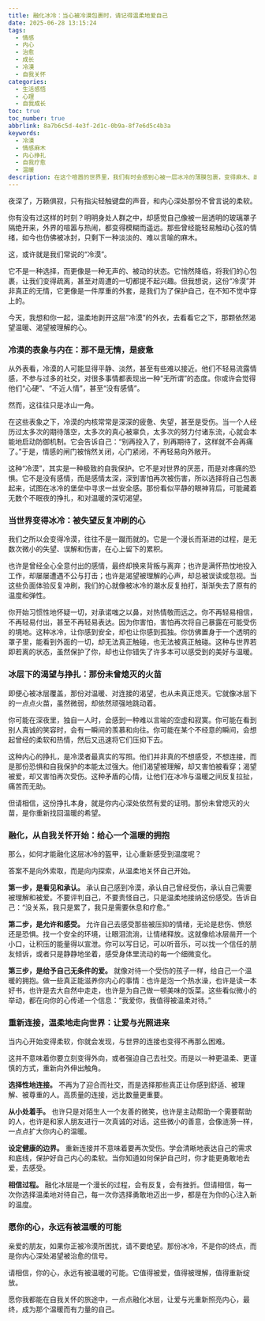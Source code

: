 ```yaml
---
title: 融化冰冷：当心被冷漠包裹时，请记得温柔地爱自己
date: 2025-06-28 13:15:24
tags:
  - 情感
  - 内心
  - 治愈
  - 成长
  - 冷漠
  - 自我关怀
categories: 
  - 生活感悟
  - 心理
  - 自我成长
toc: true
toc_number: true
abbrlink: 8a7b6c5d-4e3f-2d1c-0b9a-8f7e6d5c4b3a
keywords:
  - 冷漠
  - 情感麻木
  - 内心挣扎
  - 自我疗愈
  - 温暖
description: 在这个喧嚣的世界里，我们有时会感到心被一层冰冷的薄膜包裹，变得麻木、疏离。这并非真正的无情，而常常是内心深处的一种自我保护。本文将带你温柔地探索冷漠的表象与内在，理解它背后的渴望与挣扎，并指引你如何从自我关怀开始，一点点融化冰层，重新感受世界的温度，找回内心深处的柔软与连接。
---
```


夜深了，万籁俱寂，只有指尖轻触键盘的声音，和内心深处那份不曾言说的柔软。

你有没有过这样的时刻？明明身处人群之中，却感觉自己像被一层透明的玻璃罩子隔绝开来，外界的喧嚣与热闹，都变得模糊而遥远。那些曾经能轻易触动心弦的情绪，如今也仿佛被冰封，只剩下一种淡淡的、难以言喻的麻木。

这，或许就是我们常说的“冷漠”。

它不是一种选择，而更像是一种无声的、被动的状态。它悄然降临，将我们的心包裹，让我们变得疏离，甚至对周遭的一切都提不起兴趣。但我想说，这份“冷漠”并非真正的无情，它更像是一件厚重的外套，是我们为了保护自己，在不知不觉中穿上的。

今天，我想和你一起，温柔地剥开这层“冷漠”的外衣，去看看它之下，那颗依然渴望温暖、渴望被理解的心。

### 冷漠的表象与内在：那不是无情，是疲惫

从外表看，冷漠的人可能显得平静、淡然，甚至有些难以接近。他们不轻易流露情感，不参与过多的社交，对很多事情都表现出一种“无所谓”的态度。你或许会觉得他们“心硬”、“不近人情”，甚至“没有感情”。

然而，这往往只是冰山一角。

在这些表象之下，冷漠的内核常常是深深的疲惫、失望，甚至是受伤。当一个人经历过太多次的期待落空，太多次的真心被辜负，太多次的努力付诸东流，心就会本能地启动防御机制。它会告诉自己：“别再投入了，别再期待了，这样就不会再痛了。”于是，情感的闸门被悄然关闭，心门紧闭，不再轻易向外敞开。

这种“冷漠”，其实是一种极致的自我保护。它不是对世界的厌恶，而是对疼痛的恐惧。它不是没有感情，而是感情太深，深到害怕再次被伤害，所以选择将自己包裹起来，试图在冰冷的堡垒中寻求一丝安全感。那份看似平静的眼神背后，可能藏着无数个不眠夜的挣扎，和对温暖的深切渴望。

### 当世界变得冰冷：被失望反复冲刷的心

我们之所以会变得冷漠，往往不是一蹴而就的。它是一个漫长而渐进的过程，是无数次微小的失望、误解和伤害，在心上留下的累积。

也许是曾经全心全意付出的感情，最终却换来背叛与离弃；也许是满怀热忱地投入工作，却屡屡遭遇不公与打击；也许是渴望被理解的心声，却总被误读或忽视。当这些负面体验反复冲刷，我们的心就像被冰冷的潮水反复拍打，渐渐失去了原有的温度和弹性。

你开始习惯性地怀疑一切，对承诺嗤之以鼻，对热情敬而远之。你不再轻易相信，不再轻易付出，甚至不再轻易表达。因为你害怕，害怕再次将自己暴露在可能受伤的境地。这种冰冷，让你感到安全，却也让你感到孤独。你仿佛置身于一个透明的罩子里，能看到外面的一切，却无法真正触碰，也无法被真正触碰。这种与世界若即若离的状态，虽然保护了你，却也让你错失了许多本可以感受到的美好与温暖。

### 冰层下的渴望与挣扎：那份未曾熄灭的火苗

即便心被冰层覆盖，那份对温暖、对连接的渴望，也从未真正熄灭。它就像冰层下的一点点火苗，虽然微弱，却依然顽强地跳动着。

你可能在深夜里，独自一人时，会感到一种难以言喻的空虚和寂寞。你可能在看到别人真诚的笑容时，会有一瞬间的羡慕和向往。你可能在某个不经意的瞬间，会想起曾经的柔软和热情，然后又迅速将它们压抑下去。

这种内心的挣扎，是冷漠者最真实的写照。他们并非真的不想感受，不想连接，而是那份恐惧和自我保护的本能太过强大。他们渴望被理解，却又害怕被看穿；渴望被爱，却又害怕再次受伤。这种矛盾的心情，让他们在冰冷与温暖之间反复拉扯，痛苦而无助。

但请相信，这份挣扎本身，就是你内心深处依然有爱的证明。那份未曾熄灭的火苗，是你重新找回温暖的希望。

### 融化，从自我关怀开始：给心一个温暖的拥抱

那么，如何才能融化这层冰冷的盔甲，让心重新感受到温度呢？

答案不是向外索取，而是向内探索，从温柔地关怀自己开始。

**第一步，是看见和承认。** 承认自己感到冷漠，承认自己曾经受伤，承认自己需要被理解和被爱。不要评判自己，不要责怪自己，只是温柔地接纳这份感受。告诉自己：“没关系，我只是累了，我只是需要休息和疗愈。”

**第二步，是允许和感受。** 允许自己去感受那些被压抑的情绪，无论是悲伤、愤怒还是恐惧。找一个安全的环境，让眼泪流淌，让情绪释放。这就像给冰层凿开一个小口，让积压的能量得以宣泄。你可以写日记，可以听音乐，可以找一个信任的朋友倾诉，或者只是静静地坐着，感受身体里流动的每一个细微变化。

**第三步，是给予自己无条件的爱。** 就像对待一个受伤的孩子一样，给自己一个温暖的拥抱。做一些真正能滋养你内心的事情：也许是泡一个热水澡，也许是读一本好书，也许是去大自然中走走，也许是为自己做一顿美味的饭菜。这些看似微小的举动，都在向你的心传递一个信息：“我爱你，我值得被温柔对待。”

### 重新连接，温柔地走向世界：让爱与光照进来

当内心开始变得柔软，你就会发现，与世界的连接也变得不再那么困难。

这并不意味着你要立刻变得外向，或者强迫自己去社交。而是以一种更温柔、更谨慎的方式，重新向外伸出触角。

**选择性地连接。** 不再为了迎合而社交，而是选择那些真正让你感到舒适、被理解、被尊重的人。高质量的连接，远比数量更重要。

**从小处着手。** 也许只是对陌生人一个友善的微笑，也许是主动帮助一个需要帮助的人，也许是和家人朋友进行一次真诚的对话。这些微小的善意，会像涟漪一样，一点点扩大你内心的温暖。

**设定健康的边界。** 重新连接并不意味着要再次受伤。学会清晰地表达自己的需求和底线，保护好自己内心的柔软。当你知道如何保护自己时，你才能更勇敢地去爱，去感受。

**相信过程。** 融化冰层是一个漫长的过程，会有反复，会有挫折。但请相信，每一次你选择温柔地对待自己，每一次你选择勇敢地迈出一步，都是在为你的心注入新的温度。

### 愿你的心，永远有被温暖的可能

亲爱的朋友，如果你正被冷漠所困扰，请不要绝望。那份冰冷，不是你的终点，而是你内心深处渴望被治愈的信号。

请相信，你的心，永远有被温暖的可能。它值得被爱，值得被理解，值得重新绽放。

愿你我都能在自我关怀的旅途中，一点点融化冰层，让爱与光重新照亮内心，最终，成为那个温暖而有力量的自己。